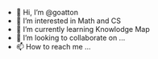 - 👋 Hi, I’m @goatton
- 👀 I’m interested in Math and CS
- 🌱 I’m currently learning Knowlodge Map
- 💞️ I’m looking to collaborate on ...
- 📫 How to reach me ...

<!---
goatton/goatton is a ✨ special ✨ repository because its `README.md` (this file) appears on your GitHub profile.
You can click the Preview link to take a look at your changes.
--->
